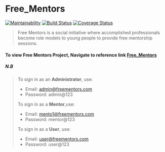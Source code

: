 # Free_Mentors
[![Maintainability](https://api.codeclimate.com/v1/badges/5df04159a6adc46c76e2/maintainability)](https://codeclimate.com/github/irfiacre/Free_Mentors/maintainability)
[![Build Status](https://travis-ci.org/irfiacre/Free_Mentors.svg?branch=develop)](https://travis-ci.org/irfiacre/Free_Mentors)
[![Coverage Status](https://coveralls.io/repos/github/irfiacre/Free_Mentors/badge.svg?branch=develop)](https://coveralls.io/github/irfiacre/Free_Mentors?branch=develop)

>Free Mentors is a social initiative where accomplished professionals become role models to young people to provide free mentorship sessions.

#### To view Free Mentors Project, Navigate to reference link [Free_Mentors](https://irfiacre.github.io/Free_Mentors/)

##### N.B
>To sign in as an **Administrator**, use:
>
> - Email: admin@freementors.com
> - Password: admin@123
>
>To sign in as a **Mentor**,use:
>
> - Email: mento1@freementors.com
> - Password: mentor@123
>
>To sign in as a **User**, use:
>
> - Email: user@freementors.com
> - Password: user@123
